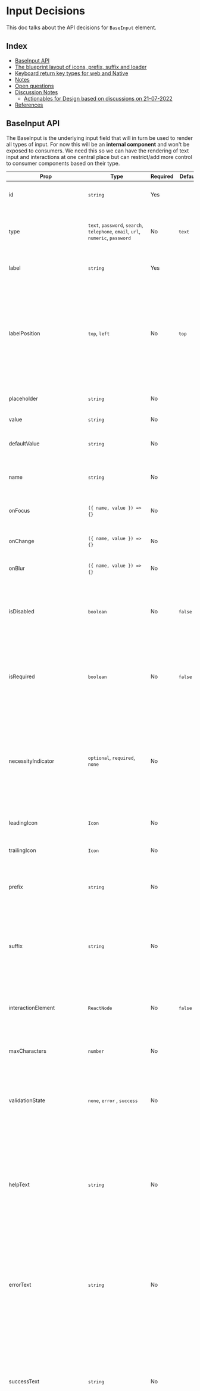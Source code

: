 # Input Decisions <!-- omit in toc -->

This doc talks about the API decisions for `BaseInput` element.

## Index <!-- omit in toc -->

- [BaseInput API](#baseinput-api)
- [The blueprint layout of icons, prefix, suffix and loader](#the-blueprint-layout-of-icons-prefix-suffix-and-loader)
- [Keyboard return key types for web and Native](#keyboard-return-key-types-for-web-and-native)
- [Notes](#notes)
- [Open questions](#open-questions)
- [Discussion Notes](#discussion-notes)
  - [Actionables for Design based on discussions on 21-07-2022](#actionables-for-design-based-on-discussions-on-21-07-2022)
- [References](#references)

## BaseInput API

The BaseInput is the underlying input field that will in turn be used to render all types of input. For now this will be an **internal component** and won't be exposed to consumers. We need this so we can have the rendering of text input and interactions at one central place but can restrict/add more control to consumer components based on their type.

| Prop                                                                                                       | Type                                                                                                                                                                                                                                                   | Required | Default                               | Description                                                                                                                                                                                                                                                                           |
| ---------------------------------------------------------------------------------------------------------- | ------------------------------------------------------------------------------------------------------------------------------------------------------------------------------------------------------------------------------------------------------ | -------- | ------------------------------------- | ------------------------------------------------------------------------------------------------------------------------------------------------------------------------------------------------------------------------------------------------------------------------------------- |
| id                                                                                                         | `string`                                                                                                                                                                                                                                               | Yes      |                                       | ID that will be used for accessibility purpose                                                                                                                                                                                                                                        |
| type                                                                                                       | `text`, `password`, `search`, `telephone`, `email`, `url`, `numeric`, `password`                                                                                                                                                                       | No       | `text`                                | type of text to be rendered. this will also determine the keyboard type to be show on mobile devices                                                                                                                                                                                  |
| label                                                                                                      | `string`                                                                                                                                                                                                                                               | Yes      |                                       | Determines the label of an input field. Also used as `aria-label`                                                                                                                                                                                                                     |
| labelPosition                                                                                              | `top`, `left`                                                                                                                                                                                                                                          | No       | `top`                                 | Used to identify if the label of the input field will be placed on the top of the input field or left. `left` is only available for large screen devices. When position is `left` then the width of the label is fixed to `120px` and the content is aligned left.                    |
| placeholder                                                                                                | `string`                                                                                                                                                                                                                                               | No       |                                       | Placeholder text to be displayed inside the input field                                                                                                                                                                                                                               |
| value                                                                                                      | `string`                                                                                                                                                                                                                                               | No       |                                       | Makes input field [controlled](https://reactjs.org/docs/forms.html#controlled-components)                                                                                                                                                                                             |
| defaultValue                                                                                               | `string`                                                                                                                                                                                                                                               | No       |                                       | Used to set the default value of input field when it's [uncontrolled](https://reactjs.org/docs/uncontrolled-components.html#default-values) controlled                                                                                                                                |
| name                                                                                                       | `string`                                                                                                                                                                                                                                               | No       |                                       | The name of the checkbox group, [useful in form submissions](https://developer.mozilla.org/en-US/docs/Web/HTML/Element/input#name)                                                                                                                                                    |
| onFocus                                                                                                    | `({ name, value }) => {}`                                                                                                                                                                                                                              | No       |                                       | Function called when the value of the input field receives focus                                                                                                                                                                                                                      |
| onChange                                                                                                   | `({ name, value }) => {}`                                                                                                                                                                                                                              | No       |                                       | Function called when the value of the input field changes                                                                                                                                                                                                                             |
| onBlur                                                                                                     | `({ name, value }) => {}`                                                                                                                                                                                                                              | No       |                                       | Function called when the input field loses focus                                                                                                                                                                                                                                      |
| isDisabled                                                                                                 | `boolean`                                                                                                                                                                                                                                              | No       | `false`                               | Marks the input field as disabled. It'll also set `aria-disabled` to true and hence the input field will loose keyboard focus.                                                                                                                                                        |
| isRequired                                                                                                 | `boolean`                                                                                                                                                                                                                                              | No       | `false`                               | Marks the input field as required. if the errorText is provided then that will be shown if the field is required and not filled, else `${label} is required`                                                                                                                          |
| necessityIndicator                                                                                         | `optional`, `required`, `none`                                                                                                                                                                                                                         | No       |                                       | Indicator to be shown next to the label for emphasizing the necessity of the field. if `optional` is provided then it'll show `${label} (optional)` and if `required` is provided then it'll show `${label} *`                                                                        |
| leadingIcon                                                                                                | `Icon`                                                                                                                                                                                                                                                 | No       |                                       | Icon to be displayed at the start of the input field.                                                                                                                                                                                                                                 |
| trailingIcon                                                                                               | `Icon`                                                                                                                                                                                                                                                 | No       |                                       | Icon to be displayed at the end of the input field.                                                                                                                                                                                                                                   |
| prefix                                                                                                     | `string`                                                                                                                                                                                                                                               | No       |                                       | Used when we want to add prefix to the input field. Eg: `$` or `₹`. The prefix will be placed **after** `icon`                                                                                                                                                                        |
| suffix                                                                                                     | `string`                                                                                                                                                                                                                                               | No       |                                       | Used when we want to add suffix to the input field. Eg: `.00` or `@gmail.com`. If `showClearButton` is `true` then suffix will be placed **after** clear button.                                                                                                                      |
| interactionElement                                                                                         | `ReactNode`                                                                                                                                                                                                                                            | No       | `false`                               | Element to be rendered before suffix. This is decided by the component which is extending BaseInput                                                                                                                                                                                   |
| maxCharacters                                                                                              | `number`                                                                                                                                                                                                                                               | No       |                                       | Restrict the number of characters that can be entered in the input field                                                                                                                                                                                                              |
| validationState                                                                                            | `none`, `error` , `success`                                                                                                                                                                                                                            | No       |                                       | Applies the style to the input field based on validation status and shows either `errorText` or `successText` respectively                                                                                                                                                            |
| helpText                                                                                                   | `string`                                                                                                                                                                                                                                               | No       |                                       | Shown when we want to add some hint to the input field. Displayed under the input field. Only one of `helpText`, `errorText` or `successText` is shown at a time in the priority order as `errorText`, `successText`, `helpText`                                                      |
| errorText                                                                                                  | `string`                                                                                                                                                                                                                                               | No       |                                       | Shown when the `validationState` of the input field is set to Error. Only one of `helpText`, `errorText` or `successText` is shown at a time in the priority order as `errorText`, `successText`, `helpText`                                                                          |
| successText                                                                                                | `string`                                                                                                                                                                                                                                               | No       |                                       | Shown when the `validationState` of the input field is set to Success. Only one of `helpText`, `errorText` or `successText` is shown at a time in the priority order as `errorText`, `successText`, `helpText`                                                                        |
| autoFocus                                                                                                  | `boolean`                                                                                                                                                                                                                                              | No       | `false`                               | The autofocus global attribute is a Boolean attribute indicating that an element should be focused on page load. [Web Reference](https://developer.mozilla.org/en-US/docs/Web/HTML/Global_attributes/autofocus), [Native Reference](https://reactnative.dev/docs/textinput#autofocus) |
| autoCompleteSuggestionType                                                                                 | `none`, `creditCardCSC`, `creditCardExpiry`, `creditCardExpiryMonth`, `creditCardExpiryYear`, `creditCardNumber`, `email`, `name`, `username`, `password`, `passwordNew`, `postalAddressCountry`, `postalCode`, `streetAddress`, `smsOTP`, `telephone` | No       |                                       | Specifies autocomplete hints for the system, so it can provide autofill                                                                                                                                                                                                               |
| keyboardReturnKeyType [Check this table for full reference](#keyboard-return-key-types-for-web-and-native) | `default`, `go`, `done`, `next`, `previous`, `search`, `send`                                                                                                                                                                                          | No       | Closest based on the `type` attribute | Determines how the return key should look on the keyboard on mobile devices or virtual keyboard                                                                                                                                                                                       |
| keyboardType                                                                                               | `text`, `search`, `telephone`, `email`, `url`, `numeric`, `decimal`                                                                                                                                                                                    | No       | `text`                                | Keyboard to be shown for specific input types                                                                                                                                                                                                                                         |
| textAlign                                                                                                  | `left`, `center`, `right`                                                                                                                                                                                                                              | No       | `text`                                | Keyboard to be shown for specific input types                                                                                                                                                                                                                                         |
| trailingHeaderSlot                                                                                         | `(value: string) => ReactNode`                                                                                                                                                                                                                         | No       |                                       | Element to be rendered on the trailing slot of input field label                                                                                                                                                                                                                      |
| trailingFooterSlot                                                                                         | `(value?: string) => ReactNode`                                                                                                                                                                                                                        | No       |                                       | Element to be rendered on the trailing slot of input field footer                                                                                                                                                                                                                     |

## The blueprint layout of icons, prefix, suffix and loader

![Base InputField Layout](base-inputfield-layout.png)

## Keyboard return key types for web and Native

| Key Type            | Web                       | Native                                   |
| ------------------- | ------------------------- | ---------------------------------------- |
| <kbd>↵</kbd>        | `enterkeyhint="enter"`    | `returnKeyType="default"`                |
| <kbd>go</kbd>       | `enterkeyhint="go"`       | `returnKeyType="go"`                     |
| <kbd>Done</kbd>     | `enterkeyhint="done"`     | `returnKeyType="done"`                   |
| <kbd>Next</kbd>     | `enterkeyhint="next"`     | `returnKeyType="next"`                   |
| <kbd>Previous</kbd> | `enterkeyhint="previous"` | `returnKeyType="previous"`(android only) |
| <kbd>Search</kbd>   | `enterkeyhint="search"`   | `returnKeyType="search"`                 |
| <kbd>Send</kbd>     | `enterkeyhint="send"`     | `returnKeyType="send"`                   |

## Notes

Reusable components candidate

- label
- helpText/errorText/successText
- character counter(only input field)
- clear icon button
- prefix/suffix

## Open questions

- [ ] Do we need to expose `autoCapitalize` for native?
  - confirm once with mobile devs. design side we shall not touch this
- [ ] Do we need to expose `onSubmitEditing` for native?
- [ ] Do we need to fix the height for reserving space for help/error/success text?
  - Pending on design, Saurav to visually test this
- [x] Do we have icon which is clickable so we can put it under textfield?
  - We don't have need to create one
- [x] motion for the textfield animation in active state
- [x] Do we have a usecase of using textfield without label or form level things?
  - Not right now. we'll mark label as required field for now
- [x] fullWidth input field do we have a use case?
  - TextField will always be 100% width of the container
- [x] textContentType for autocomplete on native ios only
  - https://reactnative.dev/docs/textinput#textcontenttype-ios
  - added a prop `autofillSuggestionType` which will work cross platform
- [x] what is the default position for loader in loading state? following are some options

  - based on icon prop
  - based on clearbutton
  - leave this decision upto consumer
  - fix it either on left/right
  - **Conclusion**: fix it on right always. basically all the actionables for input field will always be on the right side(clear, showPassword)

- [x] Do we need leading and trailing both icons? or we shall just accept an `icon` prop and then decide the position internally?
  - **Conclusion**: We shall just accept `icon` prop and we'll always fix the position on the left internally. This will visually bring in consistency when multiple input fields are placed in one form.
- [x] Do we have a use case to show clear button in case of password field?
  - yes. the clear button will be shown before the show password button.
- [x] returnKeyType native - native
  - enterkeyhint - web
- [x] Do we need link? what is the use case?
  - NA
- [x] How to handle the view layout changes on mobile when the keyboard appears so the input doesn't moves out of the view
  - accept and pass ref
- [x] `textAlign` on native need to be exposed?
  - yes might be required for OTP
- [x] multiline error messages?
  - deferred for now until we have a use case for it
- [x] Do we need to show errorText/successText along with helpText or only one of them can be shown at a time?

  - only one at a time in the priority errorText > successText > helpText

- [x] `readonly` need to be supported? or just disabled? or both?

  - Using the disabled prop will prevent the text field from receive keyboard focus or inputs
  - The readOnly prop allows focus on the text field but prevents input or editing
  - We'll right now just go with disabled prop

- [x] labelAlignment - do we need to give this option? if no, then what is the default alignment when the position is left? -

  - always left aligned

- [x] do we need a trailingIconClick? what if we provide clear button and the onClick for that and then only have leading and trailing props which can accept text as well as icon?

  - added `showClearButton` prop along with `onClearButtonClick` handler

## Discussion Notes

### Actionables for Design based on discussions on 21-07-2022

- Action items from discussion(21-07-22)
- Add isLoading prop for the plain input field
- Rename leadingIcon to just icon and fix the position to the left
- Remove trailingIcon and update the docs
- Add clear button component
- Add a prop call showClearButton which will display clear button
- Add necessity indicator prop to all the input fields. if `optional` is provided then it'll show `${label} (optional)` and if `required` is provided then it'll show `${label} *`
- create prefix and suffix props for plain text field
- update docs for keyboard interaction for different input types for mobile. refer https://github.com/razorpay/blade/blob/feat/input-field/packages/blade/src/components/Input/_decisions/decisions.md#web--react-native-attributes-for-showing-keyboard-types-and-autocomplete-suggestions-based-on-input
- add autofillSuggestionType to docs to show how to guide browsers to show the correct autofill suggestions both on desktop and mobile platforms
- add validationState: none | error | success
- visually test if we want to reserve space for help/error/success text to avoid the layout content shift

## References

- Keyboard
  - web
    - attributes: `type`, `inputmode`, `autocomplete`, `keyboardhint`
    - [Blog diff keyboard types and autosuggestion](https://css-tricks.com/better-form-inputs-for-better-mobile-user-experiences/)
    - [Demo of diff keyboard types and autosuggestion](https://better-mobile-inputs.netlify.app/)
    - [`autocomplete`](https://polaris.shopify.com/components/text-field)
    - [`enterkeyhint` demo-1](https://mixable.blog/ux-improvements-enterkeyhint-to-define-action-label-for-the-keyboard-of-mobile-devices/)
    - [`enterkeyhint` demo-2](https://dtapuska.github.io/enterkeyhint/)
    - [`enterkeyhint` ref](https://developer.mozilla.org/en-US/docs/Web/HTML/Global_attributes/enterkeyhint)
  - native
    - [`keyboardType`](https://reactnative.dev/docs/textinput#keyboardtype)
    - [`returnKeyType`](https://reactnative.dev/docs/textinput#returnkeytype)
- [List of autocomplete suggestions across platform](https://docs.google.com/spreadsheets/d/1y6Za5jUA2CnLwPZuMs6zogqPGG8GJhonkhPpgRBvZS0/edit?usp=sharing)
